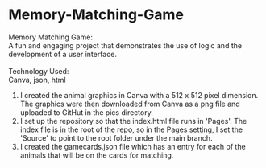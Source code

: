 # Memory-Matching-Game
Memory Matching Game: <br>A fun and engaging project that demonstrates the use of logic and the development of a user interface. <br><br>
Technology Used: <br>Canva, json, html

1) I created the animal graphics in Canva with a 512 x 512 pixel dimension. The graphics were then downloaded from Canva as a png file and uploaded to GitHut in the pics directory.
2) I set up the repository so that the index.html file runs in 'Pages'. The index file is in the root of the repo, so in the Pages setting, I set the 'Source' to point to the root folder under the main branch.
3) I created the gamecards.json file which has an entry for each of the animals that will be on the cards for matching.
